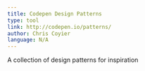 ```yaml
---
title: Codepen Design Patterns
type: tool
link: http://codepen.io/patterns/
author: Chris Coyier
language: N/A
---
```


A collection of design patterns for inspiration
